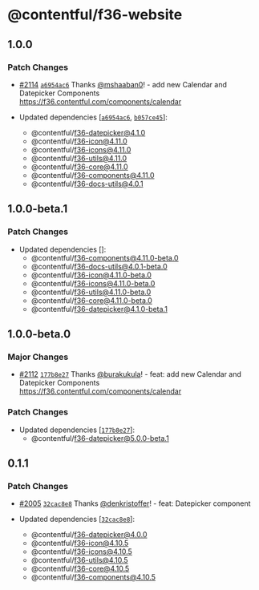 # @contentful/f36-website

## 1.0.0

### Patch Changes

- [#2114](https://github.com/contentful/forma-36/pull/2114) [`a6954ac6`](https://github.com/contentful/forma-36/commit/a6954ac6486b12863163faea7b04cc8b69aaa0a8) Thanks [@mshaaban0](https://github.com/mshaaban0)! - add new Calendar and Datepicker Components https://f36.contentful.com/components/calendar

- Updated dependencies [[`a6954ac6`](https://github.com/contentful/forma-36/commit/a6954ac6486b12863163faea7b04cc8b69aaa0a8), [`b057ce45`](https://github.com/contentful/forma-36/commit/b057ce45acd3e22b05f79b5bcb121c7e1b3a8c44)]:
  - @contentful/f36-datepicker@4.1.0
  - @contentful/f36-icon@4.11.0
  - @contentful/f36-icons@4.11.0
  - @contentful/f36-utils@4.11.0
  - @contentful/f36-core@4.11.0
  - @contentful/f36-components@4.11.0
  - @contentful/f36-docs-utils@4.0.1

## 1.0.0-beta.1

### Patch Changes

- Updated dependencies []:
  - @contentful/f36-components@4.11.0-beta.0
  - @contentful/f36-docs-utils@4.0.1-beta.0
  - @contentful/f36-icon@4.11.0-beta.0
  - @contentful/f36-icons@4.11.0-beta.0
  - @contentful/f36-utils@4.11.0-beta.0
  - @contentful/f36-core@4.11.0-beta.0
  - @contentful/f36-datepicker@4.1.0-beta.1

## 1.0.0-beta.0

### Major Changes

- [#2112](https://github.com/contentful/forma-36/pull/2112) [`177b8e27`](https://github.com/contentful/forma-36/commit/177b8e27e644a6696afec6e8f8a4d0ea488fddf3) Thanks [@burakukula](https://github.com/burakukula)! - feat: add new Calendar and Datepicker Components https://f36.contentful.com/components/calendar

### Patch Changes

- Updated dependencies [[`177b8e27`](https://github.com/contentful/forma-36/commit/177b8e27e644a6696afec6e8f8a4d0ea488fddf3)]:
  - @contentful/f36-datepicker@5.0.0-beta.1

## 0.1.1

### Patch Changes

- [#2005](https://github.com/contentful/forma-36/pull/2005) [`32cac8e8`](https://github.com/contentful/forma-36/commit/32cac8e8bdeedfe29b36bc6025eec11607c93da8) Thanks [@denkristoffer](https://github.com/denkristoffer)! - feat: Datepicker component

- Updated dependencies [[`32cac8e8`](https://github.com/contentful/forma-36/commit/32cac8e8bdeedfe29b36bc6025eec11607c93da8)]:
  - @contentful/f36-datepicker@4.0.0
  - @contentful/f36-icon@4.10.5
  - @contentful/f36-icons@4.10.5
  - @contentful/f36-utils@4.10.5
  - @contentful/f36-core@4.10.5
  - @contentful/f36-components@4.10.5
